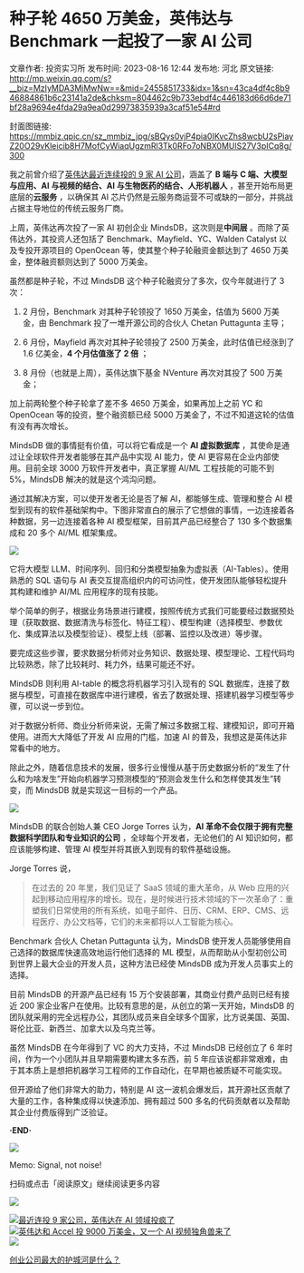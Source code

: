 # 种子轮 4650 万美金，英伟达与 Benchmark 一起投了一家 AI 公司

文章作者: 投资实习所
发布时间: 2023-08-16 12:44
发布地: 河北
原文链接: http://mp.weixin.qq.com/s?__biz=MzIyMDA3MjMwNw==&mid=2455851733&idx=1&sn=43ca4df4c8b946884861b6c23141a2de&chksm=804462c9b733ebdf4c446183d66d6de71bf28a9694e4fda29a9ea0d29973835939a3caf51e54#rd

封面图链接: https://mmbiz.qpic.cn/sz_mmbiz_jpg/sBQys0vjP4pia0IKvcZhs8wcbU2sPiayZ20O29vKleicib8H7MofCyWiaqUgzmRl3Tk0RFo7oNBX0MUlS27V3pICq8g/300

我之前曾介绍了[英伟达最近连续投的 9 家 AI
公司](http://mp.weixin.qq.com/s?__biz=MzIyMDA3MjMwNw==&mid=2455851435&idx=1&sn=7fc138a2c7c0ae930439db243bc3aa8c&chksm=804461b7b733e8a1a2eb6a15b0d4e4842144d0aa2348b8364ed67bac87dc2cdf92545431517d&scene=21#wechat_redirect)，涵盖了
**B 端与 C 端、大模型与应用、AI 与视频的结合、AI 与生物医药的结合、人形机器人** ，甚至开始布局更底层的**云服务** ，以确保其 AI
芯片仍然是云服务商运营不可或缺的一部分，并挑战占据主导地位的传统云服务厂商。

上周，英伟达再次投了一家 AI 初创企业 MindsDB，这次则是**中间层** 。而除了英伟达外，其投资人还包括了
Benchmark、Mayfield、YC、Walden Catalyst 以及专投开源项目的 OpenOcean 等，使其整个种子轮融资金额达到了
4650 万美金，整体融资额则达到了 5000 万美金。

虽然都是种子轮，不过 MindsDB 这个种子轮融资分了多次，仅今年就进行了 3 次：

  1. 2 月份，Benchmark 对其种子轮领投了 1650 万美金，估值为 5600 万美金，由 Benchmark 投了一堆开源公司的合伙人 Chetan Puttagunta 主导；

  2. 6 月份，Mayfield 再次对其种子轮领投了 2500 万美金，此时估值已经涨到了 1.6 亿美金，**4 个月估值涨了 2 倍** ；

  3. 8 月份（也就是上周），英伟达旗下基金 NVenture 再次对其投了 500 万美金；

加上前两轮整个种子轮拿了差不多 4650 万美金，如果再加上之前 YC 和 OpenOcean 等的投资，整个融资额已经 5000
万美金了，不过不知道这轮的估值有没有再次增长。

MindsDB 做的事情挺有价值，可以将它看成是一个 **AI 虚拟数据库** ，其使命是通过让全球软件开发者能够在其产品中实现 AI 能力，使 AI
更容易在企业内部使用。目前全球 3000 万软件开发者中，真正掌握 AI/ML 工程技能的可能不到 5%，MindsDB 解决的就是这个鸿沟问题。

通过其解决方案，可以使开发者无论是否了解 AI，都能够生成、管理和整合 AI
模型到现有的软件基础架构中。下图非常直白的展示了它想做的事情，一边连接着各种数据，另一边连接着各种 AI 模型框架，目前其产品已经整合了 130
多个数据集成和 20 多个 AI/ML 框架集成。

![](https://mmbiz.qpic.cn/sz_mmbiz_jpg/sBQys0vjP4pia0IKvcZhs8wcbU2sPiayZ2pvlJjsdddGv22G7wqRiaVgzDVMxM3N10dODZc4acB97Kc7ZT9XQAW6A/640?wx_fmt=jpeg)

它将大模型 LLM、时间序列、回归和分类模型抽象为虚拟表（AI-Tables）。使用熟悉的 SQL 语句与 AI
表交互提高组织内的可访问性，使开发团队能够轻松提升其构建和维护 AI/ML 应用程序的现有技能。

举个简单的例子，根据业务场景进行建模，按照传统方式我们可能要经过数据预处理（获取数据、数据清洗与标签化、特征工程）、模型构建（选择模型、参数优化、集成算法以及模型验证）、模型上线（部署、监控以及改进）等步骤。

要完成这些步骤，要求数据分析师对业务知识、数据处理、模型理论、工程代码均比较熟悉，除了比较耗时、耗力外，结果可能还不好。

MindsDB 则利用 AI-table 的概念将机器学习引入现有的 SQL
数据库，连接了数据与模型，可直接在数据库中进行建模，省去了数据处理、搭建机器学习模型等步骤，可以说一步到位。

对于数据分析师、商业分析师来说，无需了解过多数据工程、建模知识，即可开箱使用。进而大大降低了开发 AI 应用的门槛，加速 AI
的普及，我想这是英伟达非常看中的地方。

除此之外，随着信息技术的发展，很多行业慢慢从基于历史数据分析的“发生了什么和为啥发生”开始向机器学习预测模型的“预测会发生什么和怎样使其发生”转变，而
MindsDB 就是实现这一目标的一个产品。

![](https://mmbiz.qpic.cn/sz_mmbiz_jpg/sBQys0vjP4pia0IKvcZhs8wcbU2sPiayZ2SC6wrHpXSKA2vsicNzyibdDsibYssiaGzIs8vJmyus3L7px1GDwddlQHkQ/640?wx_fmt=jpeg)

MindsDB 的联合创始人兼 CEO Jorge Torres 认为，**AI 革命不会仅限于拥有完整数据科学团队和专业知识的公司**
，全球每个开发者，无论他们的 AI 知识如何，都应该能够构建、管理 AI 模型并将其嵌入到现有的软件基础设施。

Jorge Torres 说，

> 在过去的 20 年里，我们见证了 SaaS 领域的重大革命，从 Web
> 应用的兴起到移动应用程序的增长。现在，是时候进行技术领域的下一次革命了：重塑我们日常使用的所有系统，如电子邮件、日历、CRM、ERP、CMS、远程医疗、办公文档等，它们的未来都将以人工智能为核心。

Benchmark 合伙人 Chetan Puttagunta 认为，MindsDB 使开发人员能够使用自己选择的数据库快速高效地运行他们选择的 ML
模型，从而帮助从小型初创公司到世界上最大企业的开发人员，这种方法已经使 MindsDB 成为开发人员事实上的选择。

目前 MindsDB 的开源产品已经有 15 万个安装部署，其商业付费产品则已经有接近 200
家企业客户在使用。比较有意思的是，从创立的第一天开始，MindsDB
的团队就采用的完全远程办公，其团队成员来自全球多个国家，比方说美国、英国、哥伦比亚、新西兰、加拿大以及乌克兰等。

虽然 MindsDB 在今年得到了 VC 的大力支持，不过 MindsDB 已经创立了 6 年时间，作为一个小团队并且早期需要构建太多东西，前 5
年应该说都非常艰难，由于其本质上是想把机器学习工程师的工作自动化，在早期也被质疑不可能实现。

但开源给了他们非常大的助力，特别是 AI 这一波机会爆发后，其开源社区贡献了大量的工作，各种集成得以快速添加、拥有超过 500
多名的代码贡献者以及帮助其企业付费版得到广泛验证。

**·END·**

![](https://mmbiz.qpic.cn/sz_mmbiz_png/sBQys0vjP4pia0IKvcZhs8wcbU2sPiayZ26RvhvXqWnttr8Ly1TR94wCOqC2Kicp8xQhTfw1suiagolGB61HDxfQrg/640?wx_fmt=png)  

Memo: Signal, not noise!

扫码或点击「阅读原文」继续阅读更多内容

![](https://mmbiz.qpic.cn/mmbiz_png/mrJibAziaMQhQGoNHniac6wGOyRe172dlS0HCYicyjiaCTtly2pULIz6YPNsXeRjoQFSuDYezsia4ibhbAc1X3GKtVRyw/640?wx_fmt=png&wxfrom=5&wx_lazy=1&wx_co=1)

  

[![](https://mmbiz.qpic.cn/sz_mmbiz_jpg/sBQys0vjP4oCnM6OIF1t4BXF1OcIuibA0dXmmRXwTWUmlqZQ02Mvibheu72Iibx8hiaCZLiaKCqtc4uBKvia01zANHmw/640?wx_fmt=jpeg)最近连投
9 家公司，英伟达在 AI
领域投疯了](https://mp.weixin.qq.com/s?__biz=MzIyMDA3MjMwNw==&mid=2455851435&idx=1&sn=7fc138a2c7c0ae930439db243bc3aa8c&chksm=804461b7b733e8a1a2eb6a15b0d4e4842144d0aa2348b8364ed67bac87dc2cdf92545431517d&scene=21#wechat_redirect)  
[![](https://mmbiz.qpic.cn/sz_mmbiz_jpg/sBQys0vjP4r6s8b577Xcw3s2hFhpNvAE9MFB5CRWVAKyfB8nUicgbrDyDq92R2Vl7TRwtN2d0icFUnrKqWsGZByg/640?wx_fmt=jpeg)英伟达和
Accel 投 9000 万美金，又一个 AI
视频独角兽来了](https://mp.weixin.qq.com/s?__biz=MzIyMDA3MjMwNw==&mid=2455850884&idx=1&sn=c5c04ed58b94423b4e1833e2ba68b06d&chksm=80447f98b733f68e7f170f80716aeb9bcd1591aaac472a5f6ec5b30b9748e44f70066e314e4b&scene=21#wechat_redirect)  
[![](https://mmbiz.qpic.cn/sz_mmbiz_jpg/sBQys0vjP4pUrcoSPmwRm5P1j33zOp4mTQX2FicIpH6PAEKSMxuCkxuIzUZHJdqmktfVemHGCGVCKrX9JhwHAWA/640?wx_fmt=jpeg)](https://mp.weixin.qq.com/s?__biz=MzIyMDA3MjMwNw==&mid=2455851606&idx=1&sn=b0c47cef42e9494dd69e638c3ebc6995&chksm=8044624ab733eb5c4a016980b2fb8c421e69ac22ff1dac32cfe49d32c15dd2ec1db1e7cf3fe2&scene=21#wechat_redirect)

[创业公司最大的护城河是什么？](https://mp.weixin.qq.com/s?__biz=MzIyMDA3MjMwNw==&mid=2455851606&idx=1&sn=b0c47cef42e9494dd69e638c3ebc6995&chksm=8044624ab733eb5c4a016980b2fb8c421e69ac22ff1dac32cfe49d32c15dd2ec1db1e7cf3fe2&scene=21#wechat_redirect)


